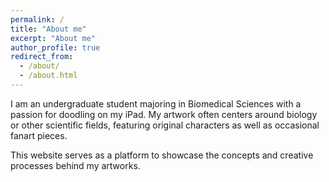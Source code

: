 ```yaml
---
permalink: /
title: "About me"
excerpt: "About me"
author_profile: true
redirect_from: 
  - /about/
  - /about.html
---
```


I am an undergraduate student majoring in Biomedical Sciences with a passion for doodling on my iPad. My artwork often centers around biology or other scientific fields, featuring original characters as well as occasional fanart pieces.

This website serves as a platform to showcase the concepts and creative processes behind my artworks.